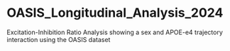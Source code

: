 # OASIS_Longitudinal_Analysis_2024
Excitation-Inhibition Ratio Analysis showing a sex and APOE-e4 trajectory interaction using the OASIS dataset
